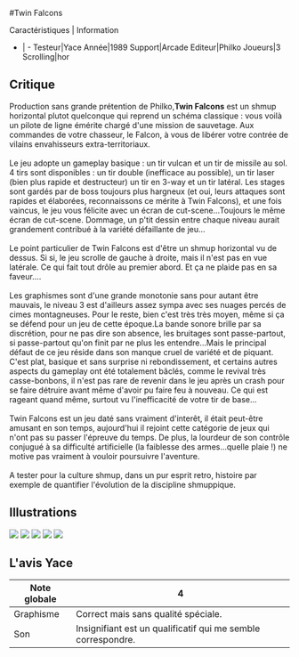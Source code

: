 #Twin Falcons

Caractéristiques | Information
- | -
Testeur|Yace
Année|1989
Support|Arcade
Editeur|Philko
Joueurs|3
Scrolling|hor

## Critique
Production sans grande prétention de Philko,<b>Twin Falcons</b> est un shmup horizontal plutot quelconque qui reprend un schéma classique : vous voilà un pilote de ligne émérite chargé d'une mission de sauvetage. Aux commandes de votre chasseur, le Falcon, à vous de libérer votre contrée de vilains envahisseurs extra-territoriaux.<br/><br/>Le jeu adopte un gameplay basique : un tir vulcan et un tir de missile au sol. 4 tirs sont disponibles : un tir double (inefficace au possible), un tir laser (bien plus rapide et destructeur) un tir en 3-way et un tir latéral. Les stages sont gardés par de boss toujours plus hargneux (et oui, leurs attaques sont rapides et élaborées, reconnaissons ce mérite à Twin Falcons), et une fois vaincus, le jeu vous félicite avec un écran de cut-scene...Toujours le même écran de cut-scene. Dommage, un p'tit dessin entre chaque niveau aurait grandement contribué à la variété défaillante de jeu...<br/><br/>Le point particulier de Twin Falcons est d'être un shmup horizontal vu de dessus. Si si, le jeu scrolle de gauche à droite, mais il n'est pas en vue latérale. Ce qui fait tout drôle au premier abord. Et ça ne plaide pas en sa faveur....<br/><br/>Les graphismes sont d'une grande monotonie sans pour autant être mauvais, le niveau 3 est d'ailleurs assez sympa avec ses nuages percés de cimes montagneuses. Pour le reste, bien c'est très très moyen, même si ça se défend pour un jeu de cette époque.La bande sonore brille par sa discrétion, pour ne pas dire son absence, les bruitages sont passe-partout, si passe-partout qu'on finit par ne plus les entendre...Mais le principal défaut de ce jeu réside dans son manque cruel de variété et de piquant. C'est plat, basique et sans surprise ni rebondissement, et certains autres aspects du gameplay ont été totalement bâclés, comme le revival très casse-bonbons, il n'est pas rare de revenir dans le jeu après un crash pour se faire détruire avant même d'avoir pu faire feu à nouveau. Ce qui est rageant quand même, surtout vu l'inefficacité de votre tir de base...<br/><br/>Twin Falcons est un jeu daté sans vraiment d'interêt, il était peut-être amusant en son temps, aujourd'hui il rejoint cette catégorie de jeux qui n'ont pas su passer l'épreuve du temps. De plus, la lourdeur de son contrôle conjugué à sa difficulté artificielle (la faiblesse des armes...quelle plaie !) ne motive pas vraiment à vouloir poursuivre l'aventure.<br/><br/>A tester pour la culture shmup, dans un pur esprit retro, histoire par exemple de quantifier l'évolution de la discipline shmuppique. 

## Illustrations
![](http://www.shmup.com/images/thumbs/img_fiche_1_1343.png)
![](http://www.shmup.com/images/thumbs/img_fiche_2_1343.png)
![](http://www.shmup.com/images/thumbs/img_fiche_3_1343.png)
![](http://www.shmup.com/images/thumbs/img_fiche_4_1343.png)
![](http://www.shmup.com/images/thumbs/img_fiche_5_1343.png)

## L'avis Yace
Note globale|4
-|-
Graphisme|Correct mais sans qualité spéciale.
Son|Insignifiant est un qualificatif qui me semble correspondre.
